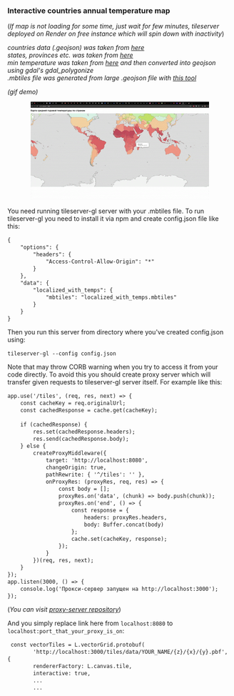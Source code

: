 ### Interactive countries annual temperature map ###
(_If map is not loading for some time, just wait for few minutes, tileserver deployed on Render on free instance which will spin down with inactivity_)

_countries data (.geojson) was taken from [here](https://globaldatalab.org/geos/table/surfacetempyear/)_ <br>
_states, provinces etc. was taken from [here](https://www.naturalearthdata.com/downloads/10m-cultural-vectors/)_ <br>
_min temperature was taken from [here](https://www.worldclim.org/data/monthlywth.html) and then converted into geojson using gdal's gdal_polygonize_ <br>
_.mbtiles file was generated from large .geojson file with [this tool](https://github.com/mapbox/tippecanoe)_<br>

_(gif demo)_
<p align="center">
<img src="./gif.gif"/>
</p>

You need running tileserver-gl server with your .mbtiles file.
To run tileserver-gl you need to install it via npm and create config.json file like this:
```
{
    "options": {
        "headers": {
            "Access-Control-Allow-Origin": "*"
        }
    },
    "data": {
        "localized_with_temps": {
            "mbtiles": "localized_with_temps.mbtiles"
        }
    }
}
```
Then you run this server from directory where you've created config.json using:
```
tileserver-gl --config config.json
```
Note that may throw CORB warning when you try to access it from your code directly. To avoid this you should create proxy server which will transfer given requests to tileserver-gl server itself. 
For example like this:
```
app.use('/tiles', (req, res, next) => {
    const cacheKey = req.originalUrl;
    const cachedResponse = cache.get(cacheKey);

    if (cachedResponse) {
        res.set(cachedResponse.headers);
        res.send(cachedResponse.body);
    } else {
        createProxyMiddleware({
            target: 'http://localhost:8080',
            changeOrigin: true,
            pathRewrite: { '^/tiles': '' },
            onProxyRes: (proxyRes, req, res) => {
                const body = [];
                proxyRes.on('data', (chunk) => body.push(chunk));
                proxyRes.on('end', () => {
                    const response = {
                        headers: proxyRes.headers,
                        body: Buffer.concat(body)
                    };
                    cache.set(cacheKey, response);
                });
            }
        })(req, res, next);
    }
});
app.listen(3000, () => {
    console.log('Прокси-сервер запущен на http://localhost:3000');
});
```
(_You can visit [proxy-server repository](https://github.com/dtfyu3/tileservergl-proxy)_)


And you simply replace link here from ```localhost:8080``` to ```localhost:port_that_your_proxy_is_on```:
```
 const vectorTiles = L.vectorGrid.protobuf(
        'http://localhost:3000/tiles/data/YOUR_NAME/{z}/{x}/{y}.pbf', {
        rendererFactory: L.canvas.tile,
        interactive: true,
        ...
        ...
```
